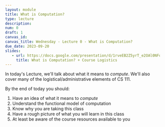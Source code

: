 ```yaml
---
layout: module
title: What is Computation?
type: lecture
description:
num: 0
draft: 1
canvas_id: 
canvas_title: Wednesday - Lecture 0 - What is Computation?
due_date: 2023-09-20
slides:
   - url: https://docs.google.com/presentation/d/1rveEB2Z5yrT_e2OAl0NFo1nORsq0gWfGlfwuWZOQTh0/edit?usp=sharing
     title: What is Computation? + Course Logistics
---
```


In today's Lecture, we'll talk about what it means to _compute_. We'll also cover many of the logistical/administrative elements of CS 111.

By the end of today you should:

1. Have an idea of what it means to _compute_
2. Understand the functional model of computation
3. Know why you are taking this class
4. Have a rough picture of what you will learn in this class
5. At least be aware of the course resources available to you